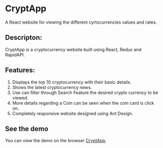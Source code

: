 # CryptApp
A React website for viewing the different cyrtocurrencies values and rates.


## Descripton:

CryptApp is a cryptocurrency website built using React, Redux and RapidAPI.

## Features:
1. Displays the top 10 cryptocurrency with their basic details.
2. Shows the latest cryptocurrency news.
3. Use can filter through Search Feature the desired crypto currency to be viewed.
4. More details regarding a Coin can be seen when the coin card is click on.
4. Completely responsive website designed using Ant Design.

## See the demo

You can view the demo on the browser [CryptApp](https://zinny-crypto.netlify.app/).

